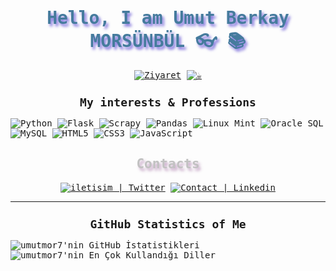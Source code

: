 <!--
### Hi there 👋
**umutmor7/umutmor7** is a ✨ _special_ ✨ repository because its `README.md` (this file) appears on your GitHub profile.

Here are some ideas to get you started:

- 🔭 I’m currently working on ...
- 🌱 I’m currently learning ...
- 👯 I’m looking to collaborate on ...
- 🤔 I’m looking for help with ...
- 💬 Ask me about ...
- 📫 How to reach me: ...
- 😄 Pronouns: ...
- ⚡ Fun fact: ...
-->

<samp>
  <h1 align="center" style="color:#457b9d;text-shadow: 3px 4px 4px rgba(70, 50, 205, 0.7);">Hello, I am Umut Berkay MORSÜNBÜL 👓​ 📚</h1>

  <p align="center">
    <a href="https://github.com/umutmor7"><img src="https://visitor-badge.laobi.icu/badge?page_id=umutmor7" alt="Ziyaret"></a>
    <a href="https://github.com/umutmor7" target="_blank"><img src="https://img.shields.io/badge/%F0%9F%93%9A-Buy%20A%20Book-blue" title="☕️"></a>
  </p>

  <h2 align="center" style="font-weight: bold; font-size: 18px"> My interests & Professions</h2>

  ![Python](https://img.shields.io/badge/python-cD1?style=for-the-badge&logo=python&logoColor=EF7F1A&color=2B2A29)
  ![Flask](https://img.shields.io/badge/flask-cD1?style=for-the-badge&logo=flask&logoColor=EF7F1A&color=2B2A29)
  ![Scrapy](https://img.shields.io/badge/scrapy-cD1?style=for-the-badge&logo=python&logoColor=EF7F1A&color=2B2A29)
  ![Pandas](https://img.shields.io/badge/pandas-cD1?style=for-the-badge&logo=pandas&logoColor=EF7F1A&color=2B2A29)
   ![Linux Mint](https://img.shields.io/badge/Linux%20Mint-cD1?style=for-the-badge&logo=linuxmint&logoColor=EF7F1A&color=2B2A29)
  ![Oracle SQL](https://img.shields.io/badge/Oracle%20SQL-cD1?style=for-the-badge&logo=oracle&logoColor=EF7F1A&color=2B2A29)
  ![MySQL](https://img.shields.io/badge/MySQL-cD1?style=for-the-badge&logo=mysql&logoColor=EF7F1A&color=2B2A29)
  ![HTML5](https://img.shields.io/badge/html5-cD1?style=for-the-badge&logo=html5&logoColor=EF7F1A&color=2B2A29)
  ![CSS3](https://img.shields.io/badge/css3-cD1?style=for-the-badge&logo=css3&logoColor=EF7F1A&color=2B2A29)
  ![JavaScript](https://img.shields.io/badge/javascript-cD1?style=for-the-badge&logo=javascript&logoColor=EF7F1A&color=2B2A29)
  </details>

  <h2  align="center" style="color:#c1c1c1;text-shadow: 3px 4px 4px rgba(170, 120, 170, 0.7)"> Contacts</h2>

  <div align="center">
   <!--  <a target="_blank" href="https://t.me/wqe">               <img alt="iletisim | Telegram" src="https://img.shields.io/badge/telegram-2B2A29.svg?style=for-the-badge&logo=telegram&logoColor=EF7F1A"></a>  -->
    <a target="_blank" href="https://www.twitter.com/umtmorsnbl">        <img alt="iletisim | Twitter"  src="https://img.shields.io/badge/twitter-2B2A29.svg?style=for-the-badge&logo=twitter&logoColor=EF7F1A"></a>
    <a target="_blank" href="https://www.linkedin.com/in/umut-berkay-mors%C3%BCnb%C3%BCl-9169a2134/"> <img alt="Contact | Linkedin" src="https://img.shields.io/badge/linkedin-2B2A29.svg?style=for-the-badge&logo=linkedin&logoColor=EF7F1A"></a>
  </div>

  ---

  <h2 align="center" style="font-weight: bold; font-size: 18px"> GitHub Statistics of Me</h2>
  
    
  ![umutmor7'nin GitHub İstatistikleri](https://github-readme-stats.vercel.app/api?username=umutmor7&show_icons=true&bg_color=2B2A29&icon_color=EF7F1A&text_color=FFF&title_color=EF7F1A)
  ![umutmor7'nin En Çok Kullandığı Diller](https://github-readme-stats.vercel.app/api/top-langs/?username=umutmor7&layout=compact&bg_color=2B2A29&text_color=FFF&title_color=EF7F1A)

  </details>
</samp>
